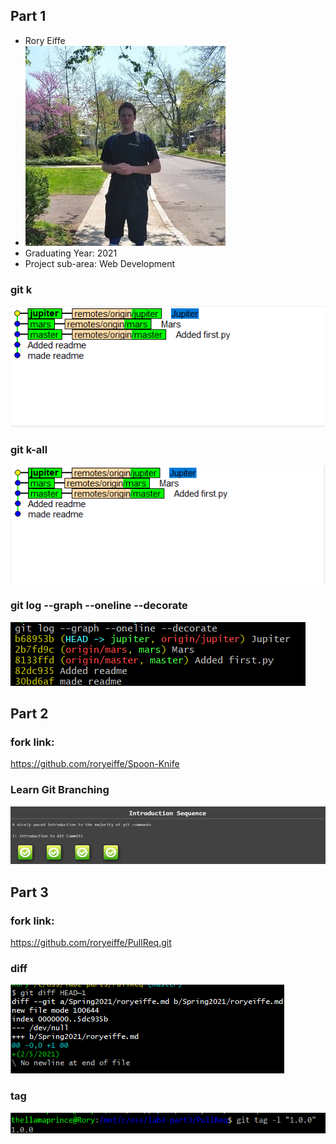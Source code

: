 ## Part 1

* Rory Eiffe
* ![Rory](rory.jpg)
* Graduating Year: 2021
* Project sub-area: Web Development

### git k
![gitk](gitk.png)

### git k-all
![gitkall](gitkall.png)

### git log --graph --oneline --decorate
![gitlog](gitlog.png)

## Part 2

### fork link:
https://github.com/roryeiffe/Spoon-Knife

### Learn Git Branching
![gittutorial](git_tutorial.png)

## Part 3

### fork link:

https://github.com/roryeiffe/PullReq.git

### diff
![diff](diff.png)

### tag
![tag](tag.png)